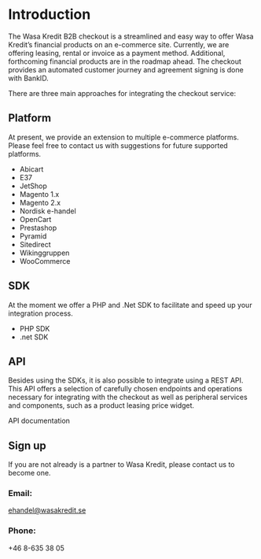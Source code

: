 # Introduction

The Wasa Kredit B2B checkout is a streamlined and easy way to offer Wasa Kredit’s financial products on an e-commerce site. 
Currently, we are offering leasing, rental or invoice as a payment method. Additional, forthcoming financial products are in the roadmap ahead. 
The checkout provides an automated customer journey and agreement signing is done with BankID.

There are three main approaches for integrating the checkout service:

## Platform

At present, we provide an extension to multiple e-commerce platforms. Please feel free to contact us with suggestions for future supported platforms.

- Abicart
- E37
- JetShop
- Magento 1.x
- Magento 2.x
- Nordisk e-handel
- OpenCart
- Prestashop
- Pyramid
- Sitedirect
- Wikinggruppen
- WooCommerce

## SDK

At the moment we offer a PHP and .Net SDK to facilitate and speed up your integration process. 

- PHP SDK
- .net SDK

## API

Besides using the SDKs, it is also possible to integrate using a REST API. This API offers a selection of carefully chosen 
endpoints and operations necessary for integrating with the checkout as well as peripheral services and components, such 
as a product leasing price widget.

API documentation

## Sign up

If you are not already is a partner to Wasa Kredit, please contact us to become one. 

### Email:
ehandel@wasakredit.se

### Phone:
+46 8-635 38 05
